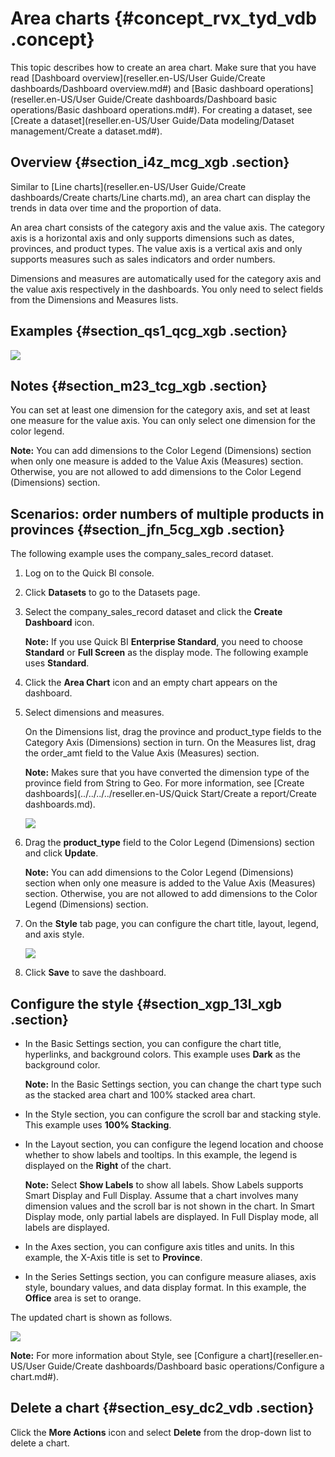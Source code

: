 # Area charts {#concept_rvx_tyd_vdb .concept}

This topic describes how to create an area chart. Make sure that you have read [Dashboard overview](reseller.en-US/User Guide/Create dashboards/Dashboard overview.md#) and [Basic dashboard operations](reseller.en-US/User Guide/Create dashboards/Dashboard basic operations/Basic dashboard operations.md#). For creating a dataset, see [Create a dataset](reseller.en-US/User Guide/Data modeling/Dataset management/Create a dataset.md#).

## Overview {#section_i4z_mcg_xgb .section}

Similar to [Line charts](reseller.en-US/User Guide/Create dashboards/Create charts/Line charts.md), an area chart can display the trends in data over time and the proportion of data.

An area chart consists of the category axis and the value axis. The category axis is a horizontal axis and only supports dimensions such as dates, provinces, and product types. The value axis is a vertical axis and only supports measures such as sales indicators and order numbers.

Dimensions and measures are automatically used for the category axis and the value axis respectively in the dashboards. You only need to select fields from the Dimensions and Measures lists.

## Examples {#section_qs1_qcg_xgb .section}

![](http://static-aliyun-doc.oss-cn-hangzhou.aliyuncs.com/assets/img/9125/15585795681682_en-US.png)

## Notes {#section_m23_tcg_xgb .section}

You can set at least one dimension for the category axis, and set at least one measure for the value axis. You can only select one dimension for the color legend.

**Note:** You can add dimensions to the Color Legend \(Dimensions\) section when only one measure is added to the Value Axis \(Measures\) section. Otherwise, you are not allowed to add dimensions to the Color Legend \(Dimensions\) section.

## Scenarios: order numbers of multiple products in provinces {#section_jfn_5cg_xgb .section}

The following example uses the company\_sales\_record dataset.

1.  Log on to the Quick BI console.
2.  Click **Datasets** to go to the Datasets page.
3.  Select the company\_sales\_record dataset and click the **Create Dashboard** icon.

    **Note:** If you use Quick BI **Enterprise Standard**, you need to choose **Standard** or **Full Screen** as the display mode. The following example uses **Standard**.

4.  Click the **Area Chart** icon and an empty chart appears on the dashboard.
5.  Select dimensions and measures.

    On the Dimensions list, drag the province and product\_type fields to the Category Axis \(Dimensions\) section in turn. On the Measures list, drag the order\_amt field to the Value Axis \(Measures\) section.

    **Note:** Makes sure that you have converted the dimension type of the province field from String to Geo. For more information, see [Create dashboards](../../../../reseller.en-US/Quick Start/Create a report/Create dashboards.md).

    ![](http://static-aliyun-doc.oss-cn-hangzhou.aliyuncs.com/assets/img/9125/15585795681679_en-US.png)

6.  Drag the **product\_type** field to the Color Legend \(Dimensions\) section and click **Update**.

    **Note:** You can add dimensions to the Color Legend \(Dimensions\) section when only one measure is added to the Value Axis \(Measures\) section. Otherwise, you are not allowed to add dimensions to the Color Legend \(Dimensions\) section.

7.  On the **Style** tab page, you can configure the chart title, layout, legend, and axis style.

    ![](http://static-aliyun-doc.oss-cn-hangzhou.aliyuncs.com/assets/img/9125/15585795681680_en-US.png)

8.  Click **Save** to save the dashboard.

## Configure the style {#section_xgp_13l_xgb .section}

-   In the Basic Settings section, you can configure the chart title, hyperlinks, and background colors. This example uses **Dark** as the background color.

    **Note:** In the Basic Settings section, you can change the chart type such as the stacked area chart and 100% stacked area chart.

-   In the Style section, you can configure the scroll bar and stacking style. This example uses **100% Stacking**.
-   In the Layout section, you can configure the legend location and choose whether to show labels and tooltips. In this example, the legend is displayed on the **Right** of the chart.

    **Note:** Select **Show Labels** to show all labels. Show Labels supports Smart Display and Full Display. Assume that a chart involves many dimension values and the scroll bar is not shown in the chart. In Smart Display mode, only partial labels are displayed. In Full Display mode, all labels are displayed.

-   In the Axes section, you can configure axis titles and units. In this example, the X-Axis title is set to **Province**.
-   In the Series Settings section, you can configure measure aliases, axis style, boundary values, and data display format. In this example, the **Office** area is set to orange.

The updated chart is shown as follows.

![](http://static-aliyun-doc.oss-cn-hangzhou.aliyuncs.com/assets/img/9125/15585795681682_en-US.png)

**Note:** For more information about Style, see [Configure a chart](reseller.en-US/User Guide/Create dashboards/Dashboard basic operations/Configure a chart.md#).

## Delete a chart {#section_esy_dc2_vdb .section}

Click the **More Actions** icon and select **Delete** from the drop-down list to delete a chart.

